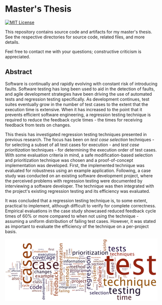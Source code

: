 # Master's Thesis

[![MIT License](http://img.shields.io/badge/license-CC_BY--NC-red.svg)](http://creativecommons.org/licenses/by-nc/4.0/)

This repository contains source code and artifacts for my master's thesis.  
See the respective directories for source code, related files, and more details.

Feel free to contact me with your questions; constructive criticism is appreciated.

## Abstract

Software is continually and rapidly evolving with constant risk of introducing faults. Software testing has long been used to aid in the detection of faults, and agile development strategies have been driving the use of automated tests and regression testing specifically. As development continues, test suites eventually grow in the number of test cases to the extent that the execution time is extensive. When it has increased to the point that it prevents efficient software engineering, a regression testing technique is required to reduce the feedback cycle times - the times for receiving feedback from tests on changes.

This thesis has investigated regression testing techniques presented in previous research. The focus has been on *test case selection* techniques - for selecting a subset of all test cases for execution - and *test case prioritization* techniques - for determining the execution order of test cases. With some evaluation criteria in mind, a safe modification-based selection and prioritization technique was chosen and a proof-of-concept implementation was developed. First, the implemented technique was evaluated for robustness using an example application. Following, a case study was conducted on an existing software development project, where the perceived problems with regression testing were documented by interviewing a software developer. The technique was then integrated with the project's existing regression testing and its efficiency was evaluated.

It was concluded that a regression testing technique is, to some extent, practical to implement, although difficult to verify for complete correctness. Empirical evaluations in the case study showcased reduced feedback cycle times of 60% or more compared to when not using the technique - assuming a uniform distribution of failing test cases. However, it was stated as important to evaluate the efficiency of the technique on a per-project basis.

![cloud](cloud.png)